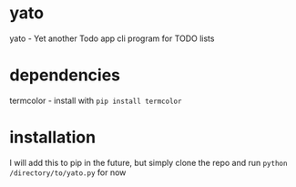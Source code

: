 # yato
yato - Yet another Todo app
cli program for TODO lists

# dependencies
termcolor - install with `pip install termcolor`

# installation
I will add this to pip in the future, but simply clone the repo and run `python /directory/to/yato.py` for now
